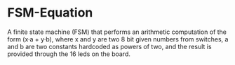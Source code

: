 # FSM-Equation
 A finite state machine (FSM) that performs an arithmetic computation of the form (x·a + y·b), where x and y are two 8 bit given numbers from switches, a and b are two constants hardcoded as powers of two, and the result is provided through the 16 leds on the board.
